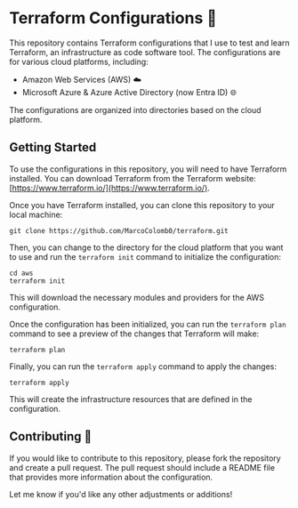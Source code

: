 # Terraform Configurations 🚀

This repository contains Terraform configurations that I use to test and learn Terraform, an infrastructure as code software tool. The configurations are for various cloud platforms, including:

* Amazon Web Services (AWS) ☁️
* Microsoft Azure & Azure Active Directory (now Entra ID) 🌐

The configurations are organized into directories based on the cloud platform.

## Getting Started 

To use the configurations in this repository, you will need to have Terraform installed. You can download Terraform from the Terraform website: [https://www.terraform.io/](https://www.terraform.io/).

Once you have Terraform installed, you can clone this repository to your local machine:

```
git clone https://github.com/MarcoColomb0/terraform.git
```

Then, you can change to the directory for the cloud platform that you want to use and run the `terraform init` command to initialize the configuration:

```
cd aws
terraform init
```

This will download the necessary modules and providers for the AWS configuration.

Once the configuration has been initialized, you can run the `terraform plan` command to see a preview of the changes that Terraform will make:

```
terraform plan
```

Finally, you can run the `terraform apply` command to apply the changes:

```
terraform apply
```

This will create the infrastructure resources that are defined in the configuration.

## Contributing 🤝

If you would like to contribute to this repository, please fork the repository and create a pull request. The pull request should include a README file that provides more information about the configuration. 

Let me know if you'd like any other adjustments or additions! 

